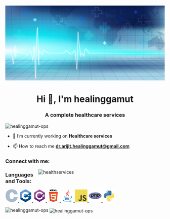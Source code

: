 ![logo](https://github.com/healinggamut-ops/healinggamut/blob/main/%E2%80%94Pngtree%E2%80%94ecg%20world%20map%20grid%20abstract_1448064.png)
<h1 align="center">Hi 👋, I'm healinggamut</h1>
<h3 align="center">A complete healthcare services</h3>

<p align="left"> <img src="https://komarev.com/ghpvc/?username=healinggamut-ops&label=Profile%20views&color=0e75b6&style=flat" alt="healinggamut-ops" /> </p>

- 🔭 I’m currently working on **Healthcare services**

- 📫 How to reach me **dr.arijit.healinggamut@gmail.com**

<h3 align="left">Connect with me:</h3>
<p align="left">
</p>
<img align="right" alt="healthservices" width="400" src="https://img95.lovepik.com/photo/40106/7456.gif_wh860.gif">
<h3 align="left">Languages and Tools:</h3>
<p align="left"> <a href="https://www.cprogramming.com/" target="_blank" rel="noreferrer"> <img src="https://raw.githubusercontent.com/devicons/devicon/master/icons/c/c-original.svg" alt="c" width="40" height="40"/> </a> <a href="https://www.w3schools.com/cpp/" target="_blank" rel="noreferrer"> <img src="https://raw.githubusercontent.com/devicons/devicon/master/icons/cplusplus/cplusplus-original.svg" alt="cplusplus" width="40" height="40"/> </a> <a href="https://www.w3schools.com/cs/" target="_blank" rel="noreferrer"> <img src="https://raw.githubusercontent.com/devicons/devicon/master/icons/csharp/csharp-original.svg" alt="csharp" width="40" height="40"/> </a> <a href="https://www.w3.org/html/" target="_blank" rel="noreferrer"> <img src="https://raw.githubusercontent.com/devicons/devicon/master/icons/html5/html5-original-wordmark.svg" alt="html5" width="40" height="40"/> </a> <a href="https://www.java.com" target="_blank" rel="noreferrer"> <img src="https://raw.githubusercontent.com/devicons/devicon/master/icons/java/java-original.svg" alt="java" width="40" height="40"/> </a> <a href="https://developer.mozilla.org/en-US/docs/Web/JavaScript" target="_blank" rel="noreferrer"> <img src="https://raw.githubusercontent.com/devicons/devicon/master/icons/javascript/javascript-original.svg" alt="javascript" width="40" height="40"/> </a> <a href="https://www.php.net" target="_blank" rel="noreferrer"> <img src="https://raw.githubusercontent.com/devicons/devicon/master/icons/php/php-original.svg" alt="php" width="40" height="40"/> </a> <a href="https://www.python.org" target="_blank" rel="noreferrer"> <img src="https://raw.githubusercontent.com/devicons/devicon/master/icons/python/python-original.svg" alt="python" width="40" height="40"/> </a> </p>

<p><img align="left" src="https://github-readme-stats.vercel.app/api/top-langs?username=healinggamut-ops&show_icons=true&locale=en&layout=compact" alt="healinggamut-ops" /></p>

<p>&nbsp;<img align="center" src="https://github-readme-stats.vercel.app/api?username=healinggamut-ops&show_icons=true&locale=en" alt="healinggamut-ops" /></p>
